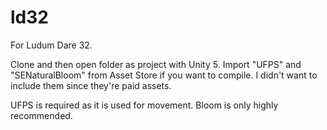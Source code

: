 # ld32

For Ludum Dare 32.

Clone and then open folder as project with Unity 5.
Import "UFPS" and "SENaturalBloom" from Asset Store if you want to compile. I didn't want to include them since they're paid assets.

UFPS is required as it is used for movement.
Bloom is only highly recommended.
